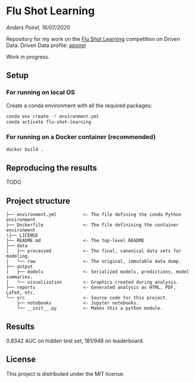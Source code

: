 # Flu Shot Learning

*Anders Poirel, 16/07/2020*

Repository for my work on the [Flu Shot Learning](https://www.drivendata.org/competitions/66/flu-shot-learning/) competition on Driven Data.
Driven Data profile: [apoirel](https://www.drivendata.org/users/apoirel/)

Work in progress.

## Setup

### For running on local OS

Create a conda environment with all the required packages: 
```sh
conda env create -f environment.yml
conda activate flu-shot-learning
```

### For running on a Docker container (recommended)

```sh
docker build .
```

## Reproducing the results

TODO

## Project structure
```
├── environment.yml          <- The file defining the conda Python environment 
├── Dockerfile               <- The file definining the container environment
\├── LICENSE                                 
├── README.md                <- The top-level README
├── data
│   ├── processed            <- The final, canonical data sets for modeling.
│   └── raw                  <- The original, immutable data dump.
├── output             
|   ├── models               <- Serialized models, predictions, model summaries.
|   └── visualization        <- Graphics created during analysis.
├── reports                  <- Generated analysis as HTML, PDF, LaTeX, etc.
└── src                      <- Source code for this project.
    ├── notebooks            <- Jupyter notebooks.
    └── __init__.py          <- Makes this a python module.
```
    
## Results

0.8342 AUC on hidden test set, 181/948 on leaderboard.

## License

This project is distributed under the  MIT license.
